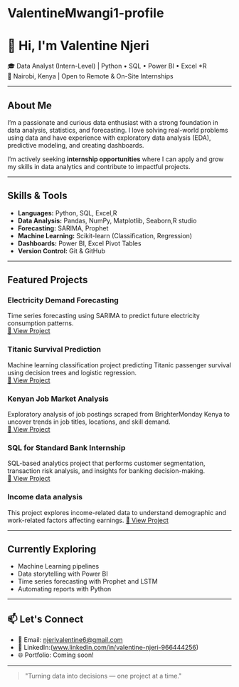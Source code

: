 # ValentineMwangi1-profile
# 👋 Hi, I'm Valentine Njeri

🎓 Data Analyst (Intern-Level) | Python • SQL • Power BI • Excel *R  
📍 Nairobi, Kenya | Open to Remote & On-Site Internships

---

## About Me

I’m a passionate and curious data enthusiast with a strong foundation in data analysis, statistics, and forecasting. I love solving real-world problems using data and have experience with exploratory data analysis (EDA), predictive modeling, and creating dashboards.

I’m actively seeking **internship opportunities** where I can apply and grow my skills in data analytics and contribute to impactful projects.

---

##  Skills & Tools

- **Languages:** Python, SQL, Excel,R
- **Data Analysis:** Pandas, NumPy, Matplotlib, Seaborn,R studio
- **Forecasting:** SARIMA, Prophet
- **Machine Learning:** Scikit-learn (Classification, Regression)
- **Dashboards:** Power BI, Excel Pivot Tables
- **Version Control:** Git & GitHub

---

##  Featured Projects

###  Electricity Demand Forecasting  
Time series forecasting using SARIMA to predict future electricity consumption patterns.  
[🔗 View Project](https://github.com/ValentineMwangi1/Electricity-demand-forecasting.git)

###  Titanic Survival Prediction  
Machine learning classification project predicting Titanic passenger survival using decision trees and logistic regression.  
[🔗 View Project](https://github.com/ValentineMwangi1/titanic-analysis.git)

###  Kenyan Job Market Analysis  
Exploratory analysis of job postings scraped from BrighterMonday Kenya to uncover trends in job titles, locations, and skill demand.  
[🔗 View Project](https://github.com/ValentineMwangi1/Job-market-analysis.git)

### SQL for Standard Bank Internship  
SQL-based analytics project that performs customer segmentation, transaction risk analysis, and insights for banking decision-making.  
[🔗 View Project](https://github.com/ValentineMwangi1/Internship.git)
### Income data analysis
This project explores income-related data to understand demographic and work-related factors affecting earnings.
[🔗 View Project](https://github.com/ValentineMwangi1/income-data-analysis.git)

---

##  Currently Exploring

- Machine Learning pipelines
- Data storytelling with Power BI
- Time series forecasting with Prophet and LSTM
- Automating reports with Python

---

## 📫 Let's Connect

- 📧 Email: njerivalentine6@gmail.com  
- 💼 LinkedIn:(www.linkedin.com/in/valentine-njeri-966444256)  
- 🌐 Portfolio: Coming soon!

---

> "Turning data into decisions — one project at a time."
